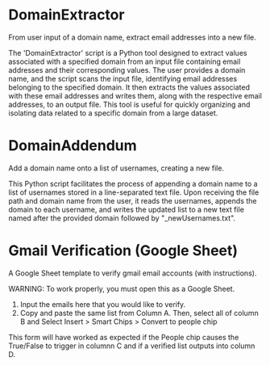 # DomainExtractor
From user input of a domain name, extract email addresses into a new file. 

The 'DomainExtractor' script is a Python tool designed to extract values associated with a specified domain from an input file containing email addresses and their corresponding values. The user provides a domain name, and the script scans the input file, identifying email addresses belonging to the specified domain. It then extracts the values associated with these email addresses and writes them, along with the respective email addresses, to an output file. This tool is useful for quickly organizing and isolating data related to a specific domain from a large dataset.


# DomainAddendum
Add a domain name onto a list of usernames, creating a new file. 

This Python script facilitates the process of appending a domain name to a list of usernames stored in a line-separated text file. Upon receiving the file path and domain name from the user, it reads the usernames, appends the domain to each username, and writes the updated list to a new text file named after the provided domain followed by "_newUsernames.txt".


# Gmail Verification (Google Sheet)
A Google Sheet template to verify gmail email accounts (with instructions). 

WARNING: To work properly, you must open this as a Google Sheet. 
1. Input the emails here that you would like to verify.
2. Copy and paste the same list from Column A. 
Then, select all of column B and Select Insert > Smart Chips > Convert to people chip

This form will have worked as expected if the People chip causes the True/False to 
trigger in columnn C and if a verified list outputs into column D. 
